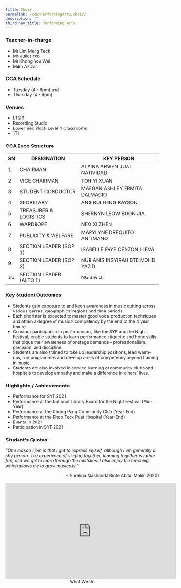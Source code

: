 ```yaml
---
title: Choir
permalink: /cca/PerformingArts/choir/
description: ""
third_nav_title: Performing Arts
---
```

### Teacher-in-charge
* Mr Lim Meng Teck
* Ms Juliet Yeo
* Mr Khong You Wei 
* Mdm Azizah

### CCA Schedule
* Tuesday (4 - 6pm) and
* Thursday (4 - 6pm)

### Venues
* LT@3
* Recording Studio
* Lower Sec Block Level 4 Classrooms
* 1T1

### CCA Exco Structure


| SN | DESIGNATION | KEY PERSON |
| -------- | -------- | -------- |
| 1     | CHAIRMAN     | ALAINA ARWEN JUAT NATIVIDAD     |
| 2     | VICE CHAIRMAN     | TOH YI XUAN     |
| 3     | STUDENT CONDUCTOR     | MAEGAN ASHLEY ERMITA DALMACIO     |
| 4    | SECRETARY     | ANG RUI HENG RAYSON   |
| 5     | TREASURER & LOGISTICS     | SHERNYN LEOW BOON JIA     |
| 6    | WARDROPE     | NEO XI ZHEN     |
| 7    | PUBLICITY & WELFARE     | 	MARYLYNE DREQUITO ANTIMANO     |
| 8    | SECTION LEADER (SOP 1)     | ISABELLE FAYE CENZON LLEVA     |
| 9    | SECTION LEADER (SOP 2)     | 	NUR ANIS INSYIRAH BTE MOHD YAZID     |
| 10    | SECTION LEADER (ALTO 1)     | NG JIA QI     |

### Key Student Outcomes

* Students gain exposure to and keen awareness in music cutting across various genres, geographical regions and time periods.
* Each chorister is expected to master good vocal production techniques and attain a degree of musical competency by the end of the 4 year tenure.
* Constant participation in performances, like the SYF and the Night Festival, enable students to learn performance etiquette and hone skills that pique their awareness of onstage demands – professionalism, precision, and discipline.
* Students are also trained to take up leadership positions, lead warm-ups, run programmes and develop areas of competency beyond training in music.
* Students are also involved in service learning at community clubs and hospitals to develop empathy and make a difference in others’ lives.

### Highlights / Achievements

* Performance for SYF 2021
* Performance at the National Library Board for the Night Festival (Mid-Year)
* Performance at the Chong Pang Community Club (Year-End)
* Performance at the Khoo Teck Puat Hospital (Year-End)
* Events in 2021
* Participation in SYF 2021

### Student’s Quotes

*“One reason I join is that I get to express myself, although I am generally a shy person. The experience of singing together, learning together is rather fun, and we get to learn through the mistakes. I also enjoy the teaching, which allows me to grow musically.”*

<div style="text-align:right;">– Nurelina Mashanda Binte Abdul Malik, 2020)</div>


<br>

<iframe width="560" height="315" src="https://www.youtube.com/embed/VNNvCxgetwc" title="YouTube video player" frameborder="0" allow="accelerometer; autoplay; clipboard-write; encrypted-media; gyroscope; picture-in-picture; web-share" allowfullscreen></iframe><br>

<div style="text-align:center"> What We Do</div>